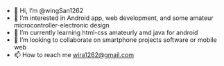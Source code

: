 - 👋 Hi, I’m @wingSan1262
- 👀 I’m interested in Android app, web development, and some amateur microcontroller-electronic design 
- 🌱 I’m currently learning html-css amateurly amd java for android
- 💞️ I’m looking to collaborate on smartphone projects software or mobile web
- 📫 How to reach me wira1262@gmail.com

<!---
wingSan1262/wingSan1262 is a ✨ special ✨ repository because its `README.md` (this file) appears on your GitHub profile.
You can click the Preview link to take a look at your changes.
--->

